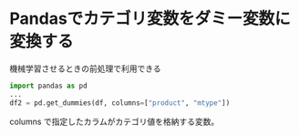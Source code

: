 # Pandasでカテゴリ変数をダミー変数に変換する

機械学習させるときの前処理で利用できる


```py
import pandas as pd
...
df2 = pd.get_dummies(df, columns=["product", "mtype"])
```

columns で指定したカラムがカテゴリ値を格納する変数。

